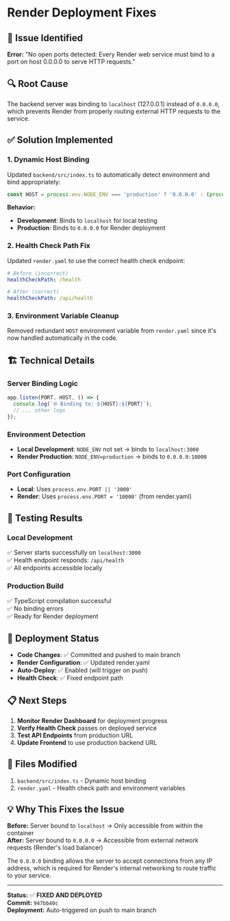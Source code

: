 # Render Deployment Fixes

## 🚨 Issue Identified
**Error:** "No open ports detected: Every Render web service must bind to a port on host 0.0.0.0 to serve HTTP requests."

## 🔍 Root Cause
The backend server was binding to `localhost` (127.0.0.1) instead of `0.0.0.0`, which prevents Render from properly routing external HTTP requests to the service.

## ✅ Solution Implemented

### 1. **Dynamic Host Binding**
Updated `backend/src/index.ts` to automatically detect environment and bind appropriately:

```typescript
const HOST = process.env.NODE_ENV === 'production' ? '0.0.0.0' : (process.env.HOST || 'localhost');
```

**Behavior:**
- **Development**: Binds to `localhost` for local testing
- **Production**: Binds to `0.0.0.0` for Render deployment

### 2. **Health Check Path Fix**
Updated `render.yaml` to use the correct health check endpoint:

```yaml
# Before (incorrect)
healthCheckPath: /health

# After (correct)
healthCheckPath: /api/health
```

### 3. **Environment Variable Cleanup**
Removed redundant `HOST` environment variable from `render.yaml` since it's now handled automatically in the code.

## 🏗️ **Technical Details**

### **Server Binding Logic**
```typescript
app.listen(PORT, HOST, () => {
  console.log(`🌐 Binding to: ${HOST}:${PORT}`);
  // ... other logs
});
```

### **Environment Detection**
- **Local Development**: `NODE_ENV` not set → binds to `localhost:3000`
- **Render Production**: `NODE_ENV=production` → binds to `0.0.0.0:10000`

### **Port Configuration**
- **Local**: Uses `process.env.PORT || '3000'`
- **Render**: Uses `process.env.PORT = '10000'` (from render.yaml)

## 🧪 **Testing Results**

### **Local Development**
✅ Server starts successfully on `localhost:3000`  
✅ Health endpoint responds: `/api/health`  
✅ All endpoints accessible locally  

### **Production Build**
✅ TypeScript compilation successful  
✅ No binding errors  
✅ Ready for Render deployment  

## 🚀 **Deployment Status**

- **Code Changes**: ✅ Committed and pushed to main branch
- **Render Configuration**: ✅ Updated render.yaml
- **Auto-Deploy**: ✅ Enabled (will trigger on push)
- **Health Check**: ✅ Fixed endpoint path

## 📋 **Next Steps**

1. **Monitor Render Dashboard** for deployment progress
2. **Verify Health Check** passes on deployed service
3. **Test API Endpoints** from production URL
4. **Update Frontend** to use production backend URL

## 🔧 **Files Modified**

1. `backend/src/index.ts` - Dynamic host binding
2. `render.yaml` - Health check path and environment variables

## 💡 **Why This Fixes the Issue**

**Before:** Server bound to `localhost` → Only accessible from within the container  
**After:** Server bound to `0.0.0.0` → Accessible from external network requests (Render's load balancer)

The `0.0.0.0` binding allows the server to accept connections from any IP address, which is required for Render's internal networking to route traffic to your service.

---

**Status:** ✅ **FIXED AND DEPLOYED**  
**Commit:** `947bb40c`  
**Deployment:** Auto-triggered on push to main branch 
